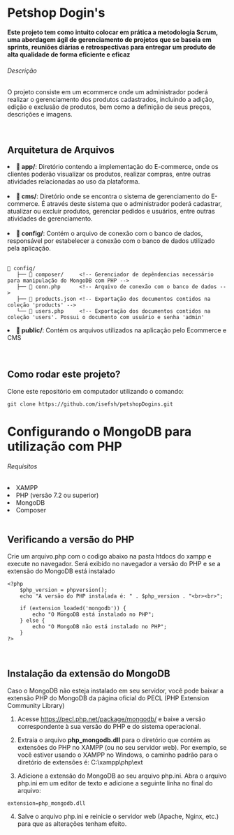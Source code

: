 # Petshop Dogin's
<aside><strong>Este projeto tem como intuito colocar em prática a metodologia Scrum, uma abordagem ágil de gerenciamento de projetos que se baseia em sprints, 
reuniões diárias e retrospectivas para entregar um produto de alta qualidade de forma eficiente e eficaz</strong></aside>

###### Descrição
<p> O projeto consiste em um ecommerce onde um administrador poderá realizar o gerenciamento dos produtos cadastrados, incluindo a adição, edição e exclusão de produtos, 
bem como a definição de seus preços, descrições e imagens.</p><br>

## Arquitetura de Arquivos

<li><strong>📁 app/</strong>:  Diretório contendo a implementação do E-commerce, onde os clientes poderão visualizar os produtos, realizar compras, entre outras atividades relacionadas ao uso da plataforma.</li><br>
<li><strong>📁 cms/</strong>: Diretório onde se encontra o sistema de gerenciamento do E-commerce. É através deste sistema que o administrador poderá cadastrar, atualizar ou excluir produtos, gerenciar pedidos e usuários, entre outras atividades de gerenciamento.</li><br>
<li><strong>📁 config/</strong>: Contém o arquivo de conexão com o banco de dados, responsável por estabelecer a conexão com o banco de dados utilizado pela aplicação.</li><br>

```
📁 config/  
   ├── 📁 composer/     <!-- Gerenciador de depêndencias necessário para manipulação do MongoDB com PHP -->
   ├── 📄 conn.php      <!-- Arquivo de conexão com o banco de dados -->
   ├── 📄 products.json <!-- Exportação dos documentos contidos na coleção 'products' -->
   └── 📄 users.php     <!-- Exportação dos documentos contidos na coleção 'users'. Possui o documento com usuário e senha 'admin'
```

<li><strong>📁 public/</strong>: Contém os arquivos utilizados na aplicação pelo Ecommerce e CMS</li><br><br>


## Como rodar este projeto?

<p>Clone este repositório em computador utilizando o comando:</p>

```
git clone https://github.com/isefsh/petshopDogins.git
```

# Configurando o MongoDB para utilização com PHP

###### Requisitos

<li>XAMPP</li>
<li>PHP (versão 7.2 ou superior)</li>
<li>MongoDB</li>
<li>Composer</li><br>

## Verificando a versão do PHP

<p>Crie um arquivo.php com o codigo abaixo na pasta htdocs do xampp e execute no navegador. Será exibido no navegador a versão do PHP e se a extensão do MongoDB está instalado</p>

```
<?php 
    $php_version = phpversion();
    echo "A versão do PHP instalada é: " . $php_version . "<br><br>";

    if (extension_loaded('mongodb')) {
        echo "O MongoDB está instalado no PHP";
    } else {
        echo "O MongoDB não está instalado no PHP";
    } 
?>
```
<br>

## Instalação da extensão do MongoDB

<p>Caso o MongoDB não esteja instalado em seu servidor, você pode baixar a extensão PHP do MongoDB da página oficial do PECL (PHP Extension Community Library)</p>

1. Acesse https://pecl.php.net/package/mongodb/ e baixe a versão correspondente à sua versão do PHP e do sistema operacional.

2. Extraia o arquivo <strong>php_mongodb.dll</strong> para o diretório que contém as extensões do PHP no XAMPP (ou no seu servidor web). Por exemplo, se você estiver usando o XAMPP no Windows, o caminho padrão para o diretório de extensões é: C:\xampp\php\ext

3. Adicione a extensão do MongoDB ao seu arquivo php.ini. Abra o arquivo php.ini em um editor de texto e adicione a seguinte linha no final do arquivo:

```
extension=php_mongodb.dll
```

4. Salve o arquivo php.ini e reinicie o servidor web (Apache, Nginx, etc.) para que as alterações tenham efeito.
